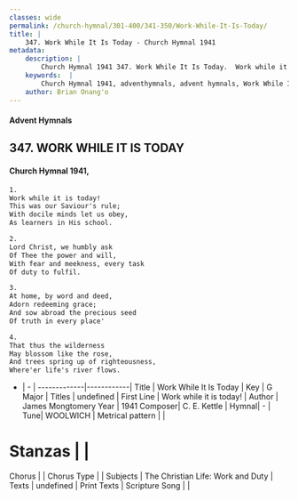 ```yaml
---
classes: wide
permalink: /church-hymnal/301-400/341-350/Work-While-It-Is-Today/
title: |
    347. Work While It Is Today - Church Hymnal 1941
metadata:
    description: |
        Church Hymnal 1941 347. Work While It Is Today.  Work while it is today!  This was our Saviour's rule;  With docile minds let us obey,  As learners in His school. 
    keywords:  |
        Church Hymnal 1941, adventhymnals, advent hymnals, Work While It Is Today, Work while it is today!. 
    author: Brian Onang'o
---
```


#### Advent Hymnals
## 347. WORK WHILE IT IS TODAY
####  Church Hymnal 1941,

```txt
1.
Work while it is today! 
This was our Saviour's rule; 
With docile minds let us obey, 
As learners in His school. 

2.
Lord Christ, we humbly ask 
Of Thee the power and will, 
With fear and meekness, every task 
Of duty to fulfil. 

3.
At home, by word and deed, 
Adorn redeeming grace; 
And sow abroad the precious seed 
Of truth in every place' 

4.
That thus the wilderness 
May blossom like the rose, 
And trees spring up of righteousness, 
Where'er life's river flows.

```

- |   -  |
-------------|------------|
Title | Work While It Is Today |
Key | G Major |
Titles | undefined |
First Line | Work while it is today! |
Author | James Mongtomery
Year | 1941
Composer| C. E. Kettle |
Hymnal|  - |
Tune| WOOLWICH |
Metrical pattern | |
# Stanzas |  |
Chorus |  |
Chorus Type |  |
Subjects | The Christian Life: Work and Duty |
Texts | undefined |
Print Texts | 
Scripture Song |  |
    
